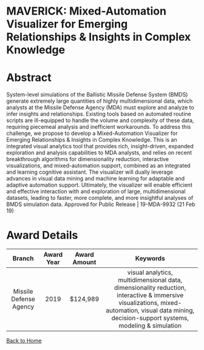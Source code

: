 
MAVERICK: Mixed-Automation Visualizer for Emerging Relationships &amp; Insights in Complex Knowledge
====================================================================================================

# Abstract


System-level simulations of the Ballistic Missile Defense System (BMDS) generate extremely large quantities of highly multidimensional data, which analysts at the Missile Defense Agency (MDA) must explore and analyze to infer insights and relationships. Existing tools based on automated routine scripts are ill-equipped to handle the volume and complexity of these data, requiring piecemeal analysis and inefficient workarounds. To address this challenge, we propose to develop a Mixed-Automation Visualizer for Emerging Relationships & Insights in Complex Knowledge. This is an integrated visual analytics tool that provides rich, insight-driven, expanded exploration and analysis capabilities to MDA analysts, and relies on recent breakthrough algorithms for dimensionality reduction, interactive visualizations, and mixed-automation support, combined as an integrated and learning cognitive assistant. The visualizer will dually leverage advances in visual data mining and machine learning for adaptable and adaptive automation support. Ultimately, the visualizer will enable efficient and effective interaction with and exploration of large, multidimensional datasets, leading to faster, more complete, and more insightful analyses of BMDS simulation data. Approved for Public Release | 19-MDA-9932 (21 Feb 19)  

# Award Details

|Branch|Award Year|Award Amount|Keywords|
| :---: | :---: | :---: | :---: |
|Missile Defense Agency|2019|$124,989|visual analytics, multidimensional data, dimensionality reduction, interactive & immersive visualizations, mixed-automation, visual data mining, decision-support systems, modeling & simulation|
  
  


[Back to Home](https://github.com/chrischow/dod_sbir_awards#1150)